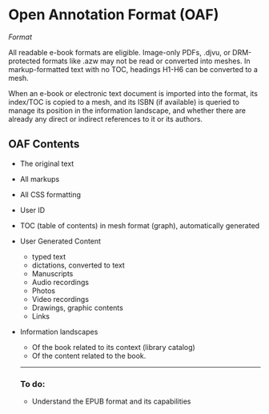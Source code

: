 # Open Annotation Format (OAF)
*Format*

All readable e-book formats are eligible. Image-only PDFs, .djvu, or DRM-protected formats like .azw may not be read or converted into meshes. In markup-formatted text with no TOC, headings H1-H6 can be converted to a mesh.

When an e-book or electronic text document is imported into the format, its index/TOC is copied to a mesh, and its ISBN (if available) is queried to manage its position in the information landscape, and whether there are already any direct or indirect references to it or its authors.


## OAF Contents

- The original text
- All markups
- All CSS formatting
- User ID
- TOC (table of contents) in mesh format (graph), automatically generated
- User Generated Content
  - typed text
  - dictations, converted to text
  - Manuscripts
  - Audio recordings
  - Photos
  - Video recordings
  - Drawings, graphic contents
  - Links
- Information landscapes
  - Of the book related to its context (library catalog)
  - Of the content related to the book.


  ---
  ### To do:
  - Understand the EPUB format and its capabilities
